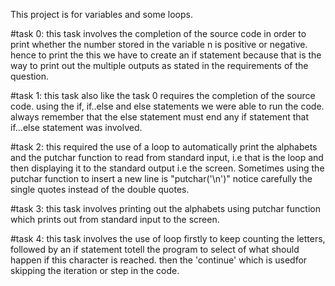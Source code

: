 This project is for variables and some loops.


#task 0: this task involves the completion of the source code in order to print whether the number stored in the variable n is positive or negative. hence to print the this we have to create an if statement because that is the way to print out the multiple outputs as stated in the requirements of the question.

#task 1: this task also like the task 0 requires the completion of the source code. using the if, if..else and else statements we were able to run the code. always remember that the else statement must end any if statement that if...else statement was involved.

#task 2: this required the use of a loop to automatically print the alphabets and the putchar function to read from standard input, i.e that is the loop and then displaying it to the standard output i.e the screen. Sometimes using the putchar function to insert a new line is "putchar('\n')" notice carefully the single quotes instead of the double quotes.

#task 3: this task involves printing out the alphabets using putchar function which prints out from standard input to the screen.

#task 4: this task involves the use of loop firstly to keep counting the letters, followed by an if statement totell the program to select of what should happen if this character is reached. then the 'continue' which is usedfor skipping the iteration or step in the code. 
